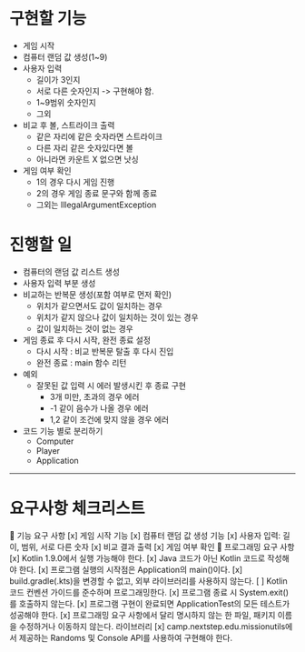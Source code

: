 # 구현할 기능
- 게임 시작
- 컴퓨터 랜덤 값 생성(1~9)
- 사용자 입력
  - 길이가 3인지
  - 서로 다른 숫자인지 -> 구현해야 함.
  - 1~9범위 숫자인지
  - 그외
- 비교 후 볼, 스트라이크 출력
  - 같은 자리에 같은 숫자라면 스트라이크
  - 다른 자리 같은 숫자있다면 볼
  - 아니라면 카운트 X 없으면 낫싱
- 게임 여부 확인
  - 1의 경우 다시 게임 진행
  - 2의 경우 게임 종료 문구와 함께 종료
  - 그외는 IllegalArgumentException
# 진행할 일
- 컴퓨터의 랜덤 값 리스트 생성
- 사용자 입력 부분 생성
- 비교하는 반복문 생성(포함 여부로 먼저 확인)
  - 위치가 같으면서도 값이 일치하는 경우
  - 위치가 같지 않으나 값이 일치하는 것이 있는 경우
  - 값이 일치하는 것이 없는 경우
- 게임 종료 후 다시 시작, 완전 종료 설정
  - 다시 시작 : 비교 반복문 탈출 후 다시 진입
  - 완전 종료 : main 함수 리턴
- 예외
  - 잘못된 값 입력 시 에러 발생시킨 후 종료 구현
    - 3개 미만, 초과의 경우 에러
    - -1 같이 음수가 나올 경우 에러
    - 1,2 같이 조건에 맞지 않을 경우 에러
- 코드 기능 별로 분리하기
  - Computer
  - Player
  - Application
___
# 요구사항 체크리스트
🚀 기능 요구 사항
[x] 게임 시작 기능
[x] 컴퓨터 랜덤 값 생성 기능
[x] 사용자 입력: 길이, 범위, 서로 다른 숫자
[x] 비교 결과 출력
[x] 게임 여부 확인
🎯 프로그래밍 요구 사항
[x] Kotlin 1.9.0에서 실행 가능해야 한다.
[x] Java 코드가 아닌 Kotlin 코드로 작성해야 한다.
[x] 프로그램 실행의 시작점은 Application의 main()이다.
[x] build.gradle(.kts)을 변경할 수 없고, 외부 라이브러리를 사용하지 않는다.
[ ] Kotlin 코드 컨벤션 가이드를 준수하며 프로그래밍한다.
[x] 프로그램 종료 시 System.exit()를 호출하지 않는다.
[x] 프로그램 구현이 완료되면 ApplicationTest의 모든 테스트가 성공해야 한다.
[x] 프로그래밍 요구 사항에서 달리 명시하지 않는 한 파일, 패키지 이름을 수정하거나 이동하지 않는다.
라이브러리
[x] camp.nextstep.edu.missionutils에서 제공하는 Randoms 및 Console API를 사용하여 구현해야 한다.
